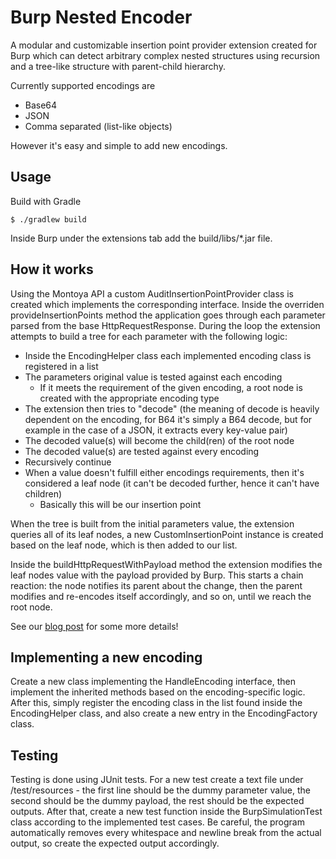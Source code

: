 # Burp Nested Encoder 

A modular and customizable insertion point provider extension created for Burp which can detect arbitrary complex nested structures using recursion and a tree-like structure with parent-child hierarchy.

Currently supported encodings are
- Base64
- JSON
- Comma separated (list-like objects)

However it's easy and simple to add new encodings.

## Usage

Build with Gradle

```
$ ./gradlew build
```

Inside Burp under the extensions tab add the build/libs/*.jar file.

## How it works

Using the Montoya API a custom AuditInsertionPointProvider class is created which implements the corresponding interface. Inside the overriden provideInsertionPoints method the application goes through each parameter parsed from the base HttpRequestResponse. During the loop the extension attempts to build a tree for each parameter with the following logic:
- Inside the EncodingHelper class each implemented encoding class is registered in a list
- The parameters original value is tested against each encoding
    - If it meets the requirement of the given encoding, a root node is created with the appropriate encoding type
- The extension then tries to "decode" (the meaning of decode is heavily dependent on the encoding, for B64 it's simply a B64 decode, but for example in the case of a JSON, it extracts every key-value pair)
- The decoded value(s) will become the child(ren) of the root node
- The decoded value(s) are tested against every encoding
- Recursively continue
- When a value doesn't fulfill either encodings requirements, then it's considered a leaf node (it can't be decoded further, hence it can't have children)
    - Basically this will be our insertion point

When the tree is built from the initial parameters value, the extension queries all of its leaf nodes, a new CustomInsertionPoint instance is created based on the leaf node, which is then added to our list. 

Inside the buildHttpRequestWithPayload method the extension modifies the leaf nodes value with the payload provided by Burp. This starts a chain reaction: the node notifies its parent about the change, then the parent modifies and re-encodes itself accordingly, and so on, until we reach the root node.

See our [blog post](https://blog.silentsignal.eu/2024/12/06/custom-decoder-for-burp/) for some more details!

## Implementing a new encoding

Create a new class implementing the HandleEncoding interface, then implement the inherited methods based on the encoding-specific logic. After this, simply register the encoding class in the list found inside the EncodingHelper class, and also create a new entry in the EncodingFactory class.

## Testing

Testing is done using JUnit tests. For a new test create a text file under /test/resources - the first line should be the dummy parameter value, the second should be the dummy payload, the rest should be the expected outputs. After that, create a new test function inside the BurpSimulationTest class according to the implemented test cases. Be careful, the program automatically removes every whitespace and newline break from the actual output, so create the expected output accordingly.
